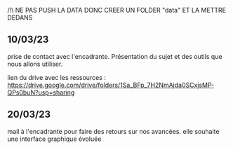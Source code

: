 /!\ NE PAS PUSH LA DATA DONC CREER UN FOLDER "data" ET LA METTRE DEDANS

## 10/03/23
prise de contact avec l'encadrante. Présentation du sujet et des outils que nous allons utiliser.

lien du drive avec les ressources : https://drive.google.com/drive/folders/1Sa_BFp_7H2NmAjda0SCxjsMP-QPs0buN?usp=sharing


## 20/03/23 

mail à l'encadrante pour faire des retours sur nos avancées. elle souhaite une interface graphique évoluée
